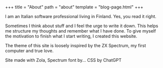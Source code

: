 +++
title = "About"
path = "about"
template = "blog-page.html"
+++

I am an Italian software professional living in Finland. Yes, you read it right. 

Sometimes I think about stuff and I feel the urge to write it down. This helps me structure my thoughts and remember what I have done. To give myself the motivation to finish what I start writing, I created this website.

The theme of this site is loosely inspired by the ZX Spectrum, my first computer and true love.

Site made with Zola, Spectrum font by... CSS by ChatGPT